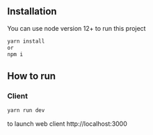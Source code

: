 ## Installation

You can use node version 12+ to run this project
```bash
yarn install
or
npm i
```

## How to run

### Client

```bash
yarn run dev
```

to launch web client http://localhost:3000
